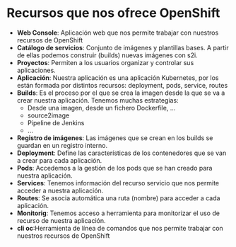 # Recursos que nos ofrece OpenShift

* **Web Console**: Aplicación web que nos permite trabajar con nuestros recursos de OpenShift
* **Catálogo de servicios**: Conjunto de imágenes y plantillas bases. A partir de ellas podemos construir (builds) nuevas imágenes con s2i.
* **Proyectos**: Permiten a los usuarios organizar y controlar sus aplicaciones.
* **Aplicación**: Nuestra aplicación es una aplicación Kubernetes, por los están formada por distintos recursos: deployment, pods, service, routes
* **Builds**: Es el proceso por el que se crea la imagen desde la que se va a crear nuestra aplicación. Tenemos muchas estrategias:
    * Desde una imagen, desde un fichero Dockerfile, ...
    * source2image
    * Pipeline de Jenkins
    * ...
* **Registro de imágenes**: Las imágenes que se crean en los builds se guardan en un registro interno.
* **Deployment**: Define las características de los contenedores que se van a crear para cada aplicación.
* **Pods**: Accedemos a la gestión de los pods que se han creado para nuestra aplicación.
* **Services**: Tenemos información del recurso servicio que nos permite acceder a nuestra aplicación.
* **Routes**: Se asocia automática una ruta (nombre) para acceder a cada aplicación.
* **Monitorig**: Tenemos acceso a herramienta para monitorizar el uso de recurso de nuestra aplicación.
* **cli oc**:Herramienta de línea de comandos que nos permite trabajar con nuestros recursos de OpenShift
